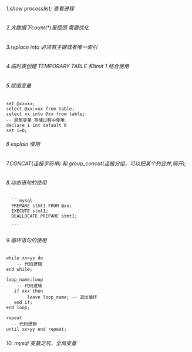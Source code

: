 ###### 1.show processlist; 查看进程

###### 2.大数据下count(*)是瓶颈 需要优化

###### 3.replace into 必须有主键或者唯一索引

###### 4.临时表创建 TEMPORARY  TABLE 和limit 1 结合使用

###### 5.赋值变量

```mysql
set @xx=xx;
select @xx:=xx from table;
select xx into @xx from table;
-- 局部变量 存储过程中使用
declare i int default 0
set i=0;

```



###### 6 explain 使用

###### 7.CONCAT(连接字符串) 和 group_concat(连接分组，可以把某个列合并,隔开);

###### 8.动态语句的使用

      ```mysql
      PREPARE stmt1 FROM @xx;
      EXECUTE stmt1;
      DEALLOCATE PREPARE stmt1;
      
      ```
###### 9.循环语句的使用

```mysql
while xx<yy do
	-- 代码逻辑
end while;
```
```mysql
loop_name:loop
    -- 代码逻辑
   if xxx then 
       	leave loop_name; -- 退出循环
   end if;
end loop; 
```
```mysql
repeat
  -- 代码逻辑
until xx>yy end repeat;
```

###### 10.  mysql 变量之坑，全局变量